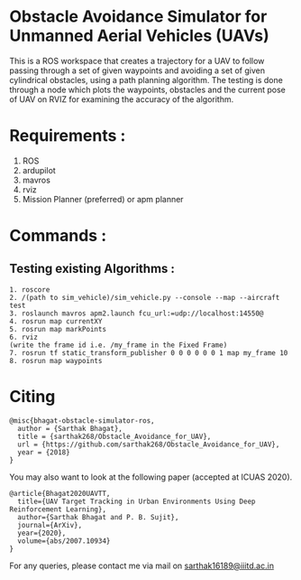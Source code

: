 # Obstacle Avoidance Simulator for Unmanned Aerial Vehicles (UAVs)
This is a ROS workspace that creates a trajectory for a UAV to follow passing through a set of given waypoints and avoiding a set of given cylindrical obstacles, using a path planning algorithm. The testing is done through a node which plots the waypoints, obstacles and the current pose of UAV on RVIZ for examining the accuracy of the algorithm. 

# Requirements :
1. ROS 
2. ardupilot
3. mavros
4. rviz
5. Mission Planner (preferred) or apm planner

# Commands : 

## Testing existing Algorithms :
```
1. roscore
2. /(path to sim_vehicle)/sim_vehicle.py --console --map --aircraft test
3. roslaunch mavros apm2.launch fcu_url:=udp://localhost:14550@ 
4. rosrun map currentXY  
5. rosrun map markPoints
6. rviz 
(write the frame id i.e. /my_frame in the Fixed Frame)
7. rosrun tf static_transform_publisher 0 0 0 0 0 0 1 map my_frame 10
8. rosrun map waypoints
```

# Citing

```
@misc{bhagat-obstacle-simulator-ros,
  author = {Sarthak Bhagat},
  title = {sarthak268/Obstacle_Avoidance_for_UAV},
  url = {https://github.com/sarthak268/Obstacle_Avoidance_for_UAV},
  year = {2018}
}
```
You may also want to look at the following paper (accepted at ICUAS 2020).
```
@article{Bhagat2020UAVTT,
  title={UAV Target Tracking in Urban Environments Using Deep Reinforcement Learning},
  author={Sarthak Bhagat and P. B. Sujit},
  journal={ArXiv},
  year={2020},
  volume={abs/2007.10934}
}
```

For any queries, please contact me via mail on sarthak16189@iiitd.ac.in


